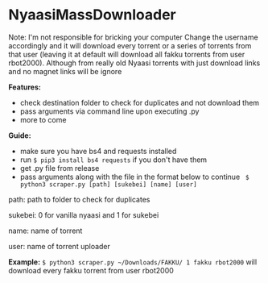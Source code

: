 # NyaasiMassDownloader 

Note: I'm not responsible for bricking your computer
Change the username accordingly and it will download every torrent or a series of torrents from that user (leaving it at default will download all fakku torrents from user rbot2000). Although from really old Nyaasi torrents with just download links and no magnet links will be ignore


**Features:**
- check destination folder to check for duplicates and not download them
- pass arguments via command line upon executing .py
- more to come


**Guide:**
- make sure you have bs4 and requests installed
- run ` $ pip3 install bs4 requests ` if you don't have them
- get .py file from release
- pass arguments along with the file in the format below to continue
` $ python3 scraper.py [path] [sukebei] [name] [user]`

path: path to folder to check for duplicates

sukebei: 0 for vanilla nyaasi and 1 for sukebei

name: name of torrent

user: name of torrent uploader

**Example:**
`$ python3 scraper.py ~/Downloads/FAKKU/ 1 fakku rbot2000`
will download every fakku torrent from user rbot2000

